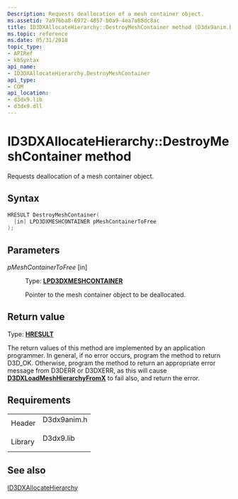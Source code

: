 ```yaml
---
Description: Requests deallocation of a mesh container object.
ms.assetid: 7a976ba8-6972-4857-b0a9-4ea7a88dc8ac
title: ID3DXAllocateHierarchy::DestroyMeshContainer method (D3dx9anim.h)
ms.topic: reference
ms.date: 05/31/2018
topic_type: 
- APIRef
- kbSyntax
api_name: 
- ID3DXAllocateHierarchy.DestroyMeshContainer
api_type: 
- COM
api_location: 
- d3dx9.lib
- d3dx9.dll
---
```


# ID3DXAllocateHierarchy::DestroyMeshContainer method

Requests deallocation of a mesh container object.

## Syntax


```C++
HRESULT DestroyMeshContainer(
  [in] LPD3DXMESHCONTAINER pMeshContainerToFree
);
```



## Parameters

<dl> <dt>

*pMeshContainerToFree* \[in\]
</dt> <dd>

Type: **[**LPD3DXMESHCONTAINER**](d3dxmeshcontainer.md)**

Pointer to the mesh container object to be deallocated.

</dd> </dl>

## Return value

Type: **[**HRESULT**](https://msdn.microsoft.com/library/Bb401631(v=MSDN.10).aspx)**

The return values of this method are implemented by an application programmer. In general, if no error occurs, program the method to return D3D\_OK. Otherwise, program the method to return an appropriate error message from D3DERR or D3DXERR, as this will cause [**D3DXLoadMeshHierarchyFromX**](d3dxloadmeshhierarchyfromx.md) to fail also, and return the error.

## Requirements



|                    |                                                                                        |
|--------------------|----------------------------------------------------------------------------------------|
| Header<br/>  | <dl> <dt>D3dx9anim.h</dt> </dl> |
| Library<br/> | <dl> <dt>D3dx9.lib</dt> </dl>   |



## See also

<dl> <dt>

[ID3DXAllocateHierarchy](id3dxallocatehierarchy.md)
</dt> </dl>

 

 




